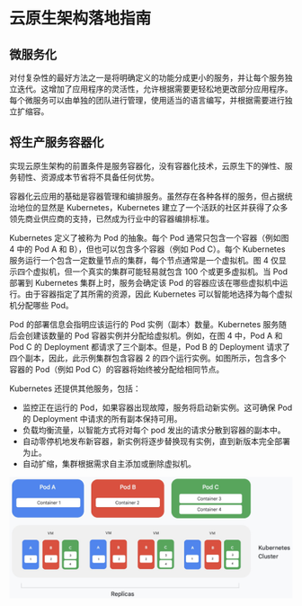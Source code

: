 # 云原生架构落地指南



## 微服务化


对付复杂性的最好方法之一是将明确定义的功能分成更小的服务，并让每个服务独立迭代。这增加了应用程序的灵活性，允许根据需要更轻松地更改部分应用程序。每个微服务可以由单独的团队进行管理，使用适当的语言编写，并根据需要进行独立扩缩容。


## 将生产服务容器化

实现云原生架构的前置条件是服务容器化，没有容器化技术，云原生下的弹性、服务韧性、资源成本节省将不具备任何优势。

容器化云应用的基础是容器管理和编排服务。虽然存在各种各样的服务，但占据统治地位的显然是 Kubernetes，Kubernetes 建立了一个活跃的社区并获得了众多领先商业供应商的支持，已然成为行业中的容器编排标准。

Kubernetes 定义了被称为 Pod 的抽象。每个 Pod 通常只包含一个容器（例如图 4 中的 Pod A 和 B），但也可以包含多个容器（例如 Pod C）。每个 Kubernetes 服务运行一个包含一定数量节点的集群，每个节点通常是一个虚拟机。图 4 仅显示四个虚拟机，但一个真实的集群可能轻易就包含 100 个或更多虚拟机。当 Pod 部署到 Kubernetes 集群上时，服务会确定该 Pod 的容器应该在哪些虚拟机中运行。由于容器指定了其所需的资源，因此 Kubernetes 可以智能地选择为每个虚拟机分配哪些 Pod。

Pod 的部署信息会指明应该运行的 Pod 实例（副本）数量。Kubernetes 服务随后会创建该数量的 Pod 容器实例并分配给虚拟机。例如，在图 4 中，Pod A 和 Pod C 的 Deployment 都请求了三个副本。但是，Pod B 的 Deployment 请求了四个副本，因此，此示例集群包含容器 2 的四个运行实例。如图所示，包含多个容器的 Pod（例如 Pod C）的容器将始终被分配给相同节点。

Kubernetes 还提供其他服务，包括：

- 监控正在运行的 Pod，如果容器出现故障，服务将启动新实例。这可确保 Pod 的 Deployment 中请求的所有副本保持可用。
- 负载均衡流量，以智能方式将对每个 pod 发出的请求分散到容器的副本中。
- 自动零停机地发布新容器，新实例将逐步替换现有实例，直到新版本完全部署为止。
- 自动扩缩，集群根据需求自主添加或删除虚拟机。


<div  align="center">
	<img src="../assets/kubernetes.png" width = "550"  align=center />
</div>